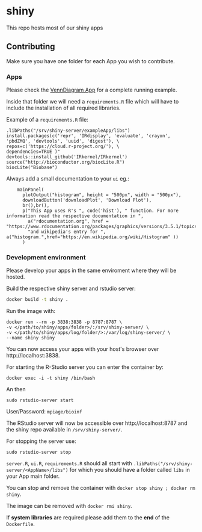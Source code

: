 # shiny
This repo hosts most of our shiny apps

## Contributing

Make sure you have one folder for each App you wish to contribute.

### Apps

Please check the [VennDiagram App](https://github.com/mpg-age-bioinformatics/shiny/tree/master/VennDiagram) for a complete running example.

Inside that folder we will need a `requirements.R` file which will have to include the installation of all required libraries.

Example of a `requirements.R` file:

```
.libPaths("/srv/shiny-server/exampleApp/libs")
install.packages(c('repr', 'IRdisplay', 'evaluate', 'crayon', 'pbdZMQ', 'devtools', 'uuid', 'digest'), \
repos=c('https://cloud.r-project.org/'), \
dependencies=TRUE )"
devtools::install_github('IRkernel/IRkernel')
source("http://bioconductor.org/biocLite.R")
biocLite("Biobase")
```

Always add a small documentation to your `ui` eg.:

```
    mainPanel(
      plotOutput("histogram", height = "500px", width = "500px"),
      downloadButton('downloadPlot', 'Download Plot'),
      br(),br(),
      p("This App uses R's ", code('hist'), " function. For more information read the respective documentation in ",
        a("rdocumentation.org", href = "https://www.rdocumentation.org/packages/graphics/versions/3.5.1/topics/hist"),
        "and wikipedia's entry for ", a("histogram.",href="https://en.wikipedia.org/wiki/Histogram" ))
      )
```

### Development environment 

Please develop your apps in the same enviroment where they will be hosted.

Build the respective shiny server and rstudio server:
```bash
docker build -t shiny .
```
Run the image with:
```
docker run --rm -p 3838:3838 -p 8787:8787 \
-v </path/to/shiny/apps/folder>/:/srv/shiny-server/ \
-v </path/to/shiny/apps/log/folder/>:/var/log/shiny-server/ \
--name shiny shiny
```

You can now access your apps with your host's browser over http://localhost:3838. 

For starting the R-Studio server you can enter the container by:
```
docker exec -i -t shiny /bin/bash
```
An then 
```
sudo rstudio-server start
```
User/Password: `mpiage/bioinf`

The RStudio server will now be accessible over http://localhost:8787 and the shiny repo available in `/srv/shiny-server/`.

For stopping the server use:
```
sudo rstudio-server stop
```

`server.R`, `ui.R`, `requirements.R` should all start with `.libPaths("/srv/shiny-server/<AppName>/libs")` for which you should
have a folder called `libs` in your App main folder.

You can stop and remove the container with `docker stop shiny ; docker rm shiny`.

The image can be removed with `docker rmi shiny`.

If **system libraries** are required please add them to the **end** of the `Dockerfile`.